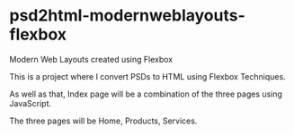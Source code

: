 # psd2html-modernweblayouts-flexbox
Modern Web Layouts created using Flexbox

This is a project where I convert PSDs to HTML using Flexbox Techniques. 

As well as that, Index page will be a combination of the three pages using JavaScript. 

The three pages will be Home, Products, Services.
